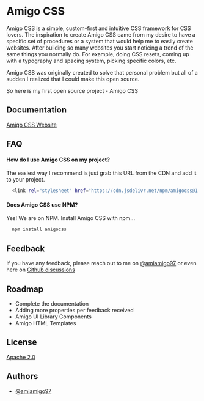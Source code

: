 # Amigo CSS

Amigo CSS is a simple, custom-first and intuitive CSS framework for CSS lovers. The inspiration to create Amigo CSS came
from my desire to have a specific set of procedures or a system that would
help me to easily create websites. After building so many websites you
start noticing a trend of the same things you normally do. For example, doing CSS resets,
coming up with a typography and spacing system, picking specific colors, etc.

Amigo CSS was originally created to solve that personal problem but all
of a sudden I realized that I could make this open source.

So here is my first open source project - Amigo CSS

## Documentation

<a href="https://amigocss.com/" target="_blank">Amigo CSS Website</a>

## FAQ

#### How do I use Amigo CSS on my project?

The easiest way I recommend is just grab this URL from the CDN and add
it to your project.
```bash
  <link rel="stylesheet" href="https://cdn.jsdelivr.net/npm/amigocss@1.1.0/main.css">
```

#### Does Amigo CSS use NPM?

Yes! We are on NPM. Install Amigo CSS with npm...

```bash
  npm install amigocss
```

## Feedback

If you have any feedback, please reach out to me on <a href="https://twitter.com/amiamigo97" target="_blank">@amiamigo97</a> or even here on <a href="https://github.com/amiamigo97/amigocss/discussions" target="_blank">Github discussions</a> 

## Roadmap
- Complete the documentation
- Adding more properties per feedback received
- Amigo UI Library Components
- Amigo HTML Templates

## License

<a href="https://www.apache.org/licenses/LICENSE-2.0" target="_blank">Apache 2.0</a>

## Authors

- <a href="https://twitter.com/amiamigo97" target="_blank">@amiamigo97</a>


